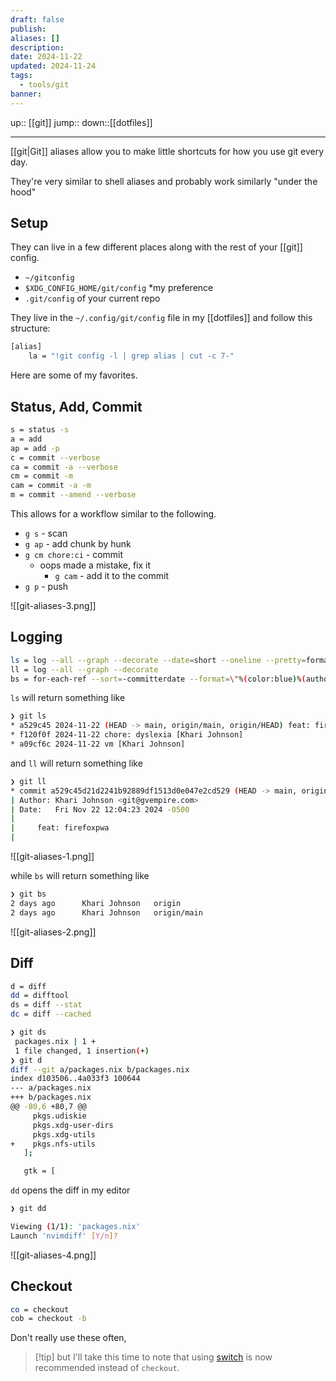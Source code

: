 ```yaml
---
draft: false
publish: 
aliases: []
description: 
date: 2024-11-22
updated: 2024-11-24
tags:
  - tools/git
banner: 
---
```


up:: [[git]]
jump::
down::[[dotfiles]]

---

[[git|Git]] aliases allow you to make little shortcuts for how you use git every day.

They're very similar to shell aliases and probably work similarly "under the hood"

## Setup

They can live in a few different places along with the rest of your [[git]] config.

- `~/gitconfig`
- `$XDG_CONFIG_HOME/git/config` *my preference
- `.git/config` of your current repo

They live in the `~/.config/git/config` file in my [[dotfiles]] and follow this structure:

```bash
[alias]
    la = "!git config -l | grep alias | cut -c 7-"
```

Here are some of my favorites.

## Status, Add, Commit

```bash
s = status -s
a = add
ap = add -p
c = commit --verbose
ca = commit -a --verbose
cm = commit -m
cam = commit -a -m
m = commit --amend --verbose
```

This allows for a workflow similar to the following.

- `g s` - scan
- `g ap` - add chunk by hunk
- `g cm chore:ci` - commit
	- oops made a mistake, fix it
		- `g cam` - add it to the commit
- `g p` - push

![[git-aliases-3.png]]

## Logging

```bash
ls = log --all --graph --decorate --date=short --oneline --pretty=format:"%C(yellow)%h\\ %ad%Cred%d\\ %Creset%s%Cblue\\ [%cn]"
ll = log --all --graph --decorate 
bs = for-each-ref --sort=-committerdate --format=\"%(color:blue)%(authordate:relative)\t%(color:red)%(authorname)\t%(color:white)%(color:bold)%(refname:short)\" refs/remotes
```

`ls` will return something like

```bash
❯ git ls
* a529c45 2024-11-22 (HEAD -> main, origin/main, origin/HEAD) feat: firefoxpwa [Khari Johnson]
* f120f0f 2024-11-22 chore: dyslexia [Khari Johnson]
* a09cf6c 2024-11-22 vm [Khari Johnson]
```

and `ll` will return something like

```bash
❯ git ll
* commit a529c45d21d2241b92889df1513d0e047e2cd529 (HEAD -> main, origin/main, origin/HEAD)
| Author: Khari Johnson <git@gvempire.com>
| Date:   Fri Nov 22 12:04:23 2024 -0500
|
|     feat: firefoxpwa
|
```

![[git-aliases-1.png]]

while `bs` will return something like

```bash
❯ git bs
2 days ago      Khari Johnson   origin
2 days ago      Khari Johnson   origin/main
```

![[git-aliases-2.png]]

## Diff

```bash
d = diff
dd = difftool
ds = diff --stat
dc = diff --cached
```

```bash
❯ git ds
 packages.nix | 1 +
 1 file changed, 1 insertion(+)
❯ git d
diff --git a/packages.nix b/packages.nix
index d103506..4a033f3 100644
--- a/packages.nix
+++ b/packages.nix
@@ -80,6 +80,7 @@
     pkgs.udiskie
     pkgs.xdg-user-dirs
     pkgs.xdg-utils
+    pkgs.nfs-utils
   ];

   gtk = [
```

`dd` opens the diff in my editor

```bash
❯ git dd

Viewing (1/1): 'packages.nix'
Launch 'nvimdiff' [Y/n]?
```

![[git-aliases-4.png]]

## Checkout

```bash
co = checkout
cob = checkout -b
```

Don't really use these often,

> [!tip] but I'll take this time to note that using [switch](https://git-scm.com/docs/git-switch) is now recommended instead of `checkout`.

